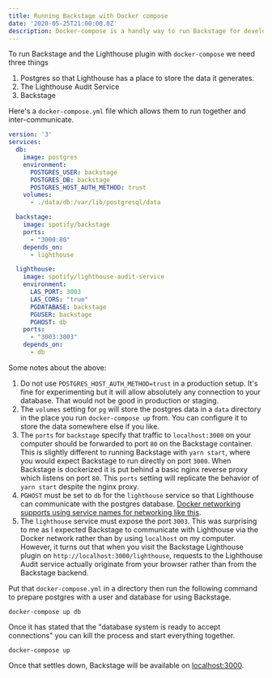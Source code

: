```yaml
---
title: Running Backstage with Docker compose
date: '2020-05-25T21:00:00.0Z'
description: Docker-compose is a handly way to run Backstage for development or light use. Here's a setup which will get you started with Backstage quickly.
---
```


To run Backstage and the Lighthouse plugin with `docker-compose` we need three things

1. Postgres so that Lighthouse has a place to store the data it generates.
2. The Lighthouse Audit Service
3. Backstage

Here's a `docker-compose.yml` file which allows them to run together and inter-communicate.

```yaml
version: '3'
services:
  db:
    image: postgres
    environment:
      POSTGRES_USER: backstage
      POSTGRES_DB: backstage
      POSTGRES_HOST_AUTH_METHOD: trust
    volumes:
      - ./data/db:/var/lib/postgresql/data

  backstage:
    image: spotify/backstage
    ports:
      - "3000:80"
    depends_on:
      - lighthouse

  lighthouse:
    image: spotify/lighthouse-audit-service
    environment:
      LAS_PORT: 3003
      LAS_CORS: "true"
      PGDATABASE: backstage
      PGUSER: backstage
      PGHOST: db
    ports:
      - "3003:3003"
    depends_on:
      - db
```

Some notes about the above:

1. Do not use `POSTGRES_HOST_AUTH_METHOD=trust` in a production setup. It's fine for experimenting but it will allow absolutely any connection to your database. That would not be good in production or staging.
2. The `volumes` setting for `pg` will store the postgres data in a `data` directory in the place you run `docker-compose up` from. You can configure it to store the data somewhere else if you like.
3. The `ports` for `backstage` specify that traffic to `localhost:3000` on your computer should be forwarded to port `80` on the Backstage container. This is slightly different to running Backstage with `yarn start`, where you would expect Backstage to run directly on port `3000`. When Backstage is dockerized it is put behind a basic nginx reverse proxy which listens on port `80`. This `ports` setting will replicate the behavior of `yarn start` despite the nginx proxy.
4. `PGHOST` must be set to `db` for the `lighthouse` service so that Lighthouse can communicate with the postgres database. [Docker networking supports using service names for networking like this](https://docs.docker.com/compose/networking/). 
5. The `lighthouse` service must expose the port `3003`. This was surprising to me  as I expected Backstage to communicate with Lighthouse via the Docker network rather than by using `localhost` on my computer. However, it turns out that when you visit the Backstage Lighthouse plugin on `http://localhost:3000/lighthouse`, requests to the Lighthouse Audit service actually originate from your browser rather than from the Backstage backend.

Put that `docker-compose.yml` in a directory then run the following command to prepare postgres with a user and database for using Backstage.

```shell
docker-compose up db
```

Once it has stated that the "database system is ready to accept connections" you can kill the process and start everything together.

```shell
docker-compose up
```

Once that settles down, Backstage will be available on [localhost:3000](http://localhost:3000).